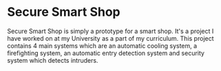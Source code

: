 # Secure Smart Shop
Secure Smart Shop is simply a prototype for a smart shop. It's a project I have worked on at my University as a part of my curriculum.
This project contains 4 main systems which are an automatic cooling system, a firefighting system, an automatic entry detection system 
and security system which detects intruders.
